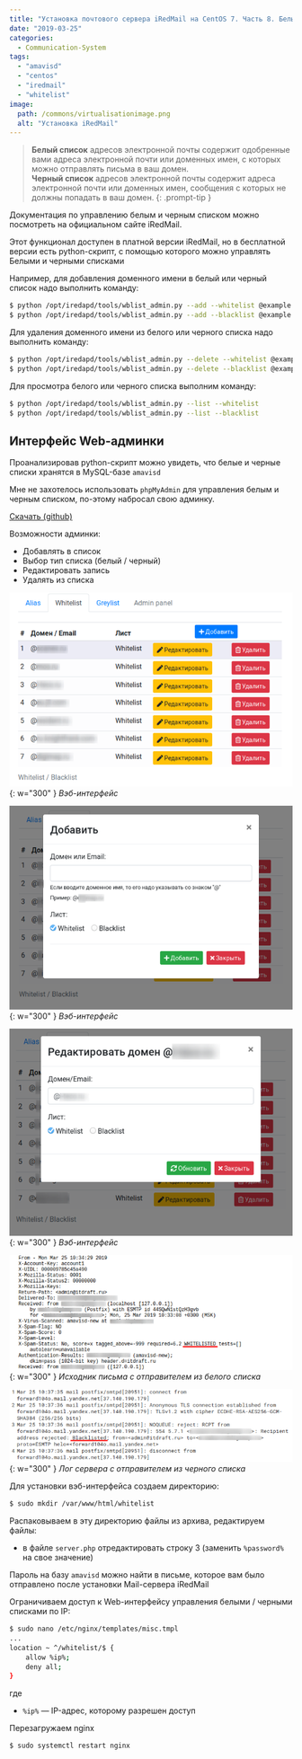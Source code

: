 ```yaml
---
title: "Установка почтового сервера iRedMail на CentOS 7. Часть 8. Белые и черные списки. Web-интерфейс"
date: "2019-03-25"
categories: 
  - Communication-System
tags: 
  - "amavisd"
  - "centos"
  - "iredmail"
  - "whitelist"
image:
  path: /commons/virtualisationimage.png
  alt: "Установка iRedMail"
---
```


> **Белый список** адресов электронной почты содержит одобренные вами адреса электронной почти или доменных имен, с которых можно отправлять письма в ваш домен.  
> **Черный список** адресов электронной почты содержит адреса электронной почти или доменных имен, сообщения с которых не должны попадать в ваш домен.
{: .prompt-tip }

Документация по управлению белым и черным списком можно посмотреть на официальном сайте iRedMail.

Этот функционал доступен в платной версии iRedMail, но в бесплатной версии есть python-скрипт, с помощью которого можно управлять Белыми и черными списками

Например, для добавления доменного имени в белый или черный список надо выполнить команду:

```sh
$ python /opt/iredapd/tools/wblist_admin.py --add --whitelist @example.com
$ python /opt/iredapd/tools/wblist_admin.py --add --blacklist @example.com
```

Для удаления доменного имени из белого или черного списка надо выполнить команду:

```sh
$ python /opt/iredapd/tools/wblist_admin.py --delete --whitelist @example.com
$ python /opt/iredapd/tools/wblist_admin.py --delete --blacklist @example.com
```

Для просмотра белого или черного списка выполним команду:

```sh
$ python /opt/iredapd/tools/wblist_admin.py --list --whitelist
$ python /opt/iredapd/tools/wblist_admin.py --list --blacklist
```

## Интерфейс Web-админки

Проанализировав python-скрипт можно увидеть, что белые и черные списки хранятся в MySQL-базе `amavisd`

Мне не захотелось использовать `phpMyAdmin` для управления белым и черным списком, по-этому набросал свою админку.

[Скачать (github)](https://github.com/bullvinkl/whitelist)

Возможности админки:

- Добавлять в список
- Выбор тип списка (белый / черный)
- Редактировать запись
- Удалять из списка

![](/assets/img/posts/2019/03/25/wp_whitelist_1-1.png){: w="300" }
_Вэб-интерфейс_

![](/assets/img/posts/2019/03/25/wp_whitelist_2-1.png){: w="300" }
_Вэб-интерфейс_

![](/assets/img/posts/2019/03/25/wp_whitelist_3-1.png){: w="300" }
_Вэб-интерфейс_

![](/assets/img/posts/2019/03/25/wp_whitelist_4.png){: w="300" }
_Исходник письма с отправителем из белого списка_

![](/assets/img/posts/2019/03/25/wp_whitelist_5.png){: w="300" }
_Лог сервера с отправителем из черного списка_

Для установки вэб-интерфейса создаем директорию:

```sh
$ sudo mkdir /var/www/html/whitelist
```

Распаковываем в эту директорию файлы из архива, редактируем файлы:

- в файле `server.php` отредактировать строку 3 (заменить `%password%` на свое значение)

Пароль на базу `amavisd` можно найти в письме, которое вам было отправлено после установки Mail-сервера iRedMail

Ограничиваем доступ к Web-интерфейсу управления белыми / черными списками по IP:

```sh
$ sudo nano /etc/nginx/templates/misc.tmpl
...
location ~ ^/whitelist/$ {
    allow %ip%;
    deny all;
}
```

где

- `%ip%` — IP-адрес, которому разрешен доступ

Перезагружаем nginx

```sh
$ sudo systemctl restart nginx
```
